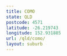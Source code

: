 ```yaml
---
title: COMO
state: QLD
postcode: 4571
latitude: -26.219743
longitude: 152.931885
url: /qld/como/
layout: suburb
---
```

